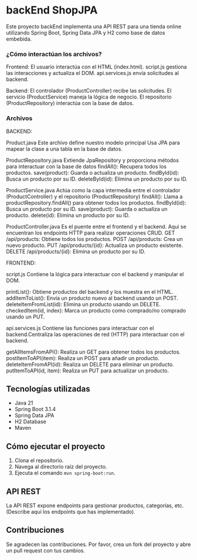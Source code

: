 # backEnd ShopJPA

Este proyecto backEnd implementa una API REST para una tienda online utilizando Spring Boot, Spring Data JPA y H2 como base de datos embebida.

### ¿Cómo interactúan los archivos?

Frontend:
El usuario interactúa con el HTML (index.html).
script.js gestiona las interacciones y actualiza el DOM.
api.services.js envía solicitudes al backend.

Backend:
El controlador (ProductController) recibe las solicitudes.
El servicio (ProductService) maneja la lógica de negocio.
El repositorio (ProductRepository) interactúa con la base de datos.


### Archivos

BACKEND:

Product.java
Este archivo define nuestro modelo principal
Usa JPA para mapear la clase a una tabla en la base de datos.

ProductRepository.java
Extiende JpaRepository y proporciona métodos para interactuar con la base de datos 
findAll(): Recupera todos los productos.
save(product): Guarda o actualiza un producto.
findById(id): Busca un producto por su ID.
deleteById(id): Elimina un producto por su ID.


ProductService.java
Actúa como la capa intermedia entre el controlador (ProductController) y el repositorio (ProductRepository)
findAll(): Llama a productRepository.findAll() para obtener todos los productos.
findById(id): Busca un producto por su ID.
save(product): Guarda o actualiza un producto.
delete(id): Elimina un producto por su ID.


ProductController.java
Es el puente entre el frontend y el backend. Aqui se encuentran los endpoints HTTP para realizar operaciones CRUD.
GET /api/products: Obtiene todos los productos.
POST /api/products: Crea un nuevo producto.
PUT /api/products/{id}: Actualiza un producto existente.
DELETE /api/products/{id}: Elimina un producto por su ID.


FRONTEND:

script.js
Contiene la lógica para interactuar con el backend y manipular el DOM.

printList(): Obtiene productos del backend y los muestra en el HTML.
addItemToList(): Envía un producto nuevo al backend usando un POST.
deleteItemFromList(id): Elimina un producto usando un DELETE.
checkedItem(id, index): Marca un producto como comprado/no comprado usando un PUT.


api.services.js
Contiene las funciones para interactuar con el backend.Centraliza las operaciones de red (HTTP) para interactuar con el backend.

getAllItemsFromAPI(): Realiza un GET para obtener todos los productos.
postItemToAPI(item): Realiza un POST para añadir un producto.
deleteItemFromAPI(id): Realiza un DELETE para eliminar un producto.
putItemToAPI(id, item): Realiza un PUT para actualizar un producto.


## Tecnologías utilizadas

* Java 21
* Spring Boot 3.1.4
* Spring Data JPA
* H2 Database
* Maven

## Cómo ejecutar el proyecto

1. Clona el repositorio.
2. Navega al directorio raíz del proyecto.
3. Ejecuta el comando `mvn spring-boot:run`.

## API REST

La API REST expone endpoints para gestionar productos, categorías, etc.  (Describe aquí los endpoints que has implementado).

## Contribuciones

Se agradecen las contribuciones. Por favor, crea un fork del proyecto y abre un pull request con tus cambios.

